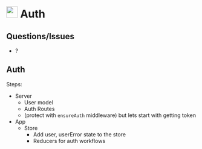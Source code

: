 <img src="https://cloud.githubusercontent.com/assets/478864/22186847/68223ce6-e0b1-11e6-8a62-0e3edc96725e.png" width=30> Auth
===

## Questions/Issues

* ?

## Auth

Steps:
* Server
  * User model
  * Auth Routes
  * (protect with `ensureAuth` middleware) but lets start with getting token
* App
  * Store
    * Add user, userError state to the store
    * Reducers for auth workflows
